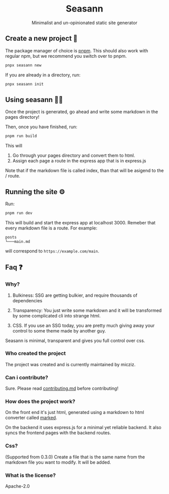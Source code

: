 <div align="center">
    <h1>Seasann</h1>
    <p>Minimalist and un-opinionated static site generator</p>
</div>

## Create a new project 💾

The package manager of choice is [pnpm](https://pnpm.io). This should also work with regular npm, but we recommend you switch over to pnpm.

```bash
pnpx seasann new
```

If you are already in a directory, run:

```bash
pnpx seasann init
```

## Using seasann 👨‍💻

Once the project is generated, go ahead and write some markdown in the pages directory!

Then, once you have finished, run:

```bash
pnpm run build
```

This will

1. Go through your pages directory and convert them to html.
2. Assign each page a route in the express app that is in express.js

Note that if the markdown file is called index, than that will be asigend to the / route.

## Running the site ⚙️

Run:

```bash
pnpm run dev
```

This will build and start the express app at localhost 3000. Remeber that every markdown file is a route. For example:

```
posts
└───main.md
```

will correspond to `https://example.com/main`.

## Faq ❓

### Why?

1. Bulkiness: SSG are getting bulkier, and require thousands of dependencies

2. Transparency: You just write some markdown and it will be transformed by some complicated cli into strange html.

3. CSS. If you use an SSG today, you are pretty much giving away your control to some theme made by another guy.

Seasann is minimal, transparent and gives you full control over css.

### Who created the project

The project was created and is currently maintained by micziz.

### Can i contribute?

Sure. Please read [contributing.md](contributing.md) before contributing!

### How does the project work?

On the front end it's just html, generated using a markdown to html converter called [marked](https://marked.js.org).

On the backend it uses express.js for a minimal yet reliable backend. It also syncs the frontend pages with the backend routes.

### Css?

(Supported from 0.3.0) Create a file that is the same name from the markdown file you want to modify. It will be added.

### What is the license?

Apache-2.0
